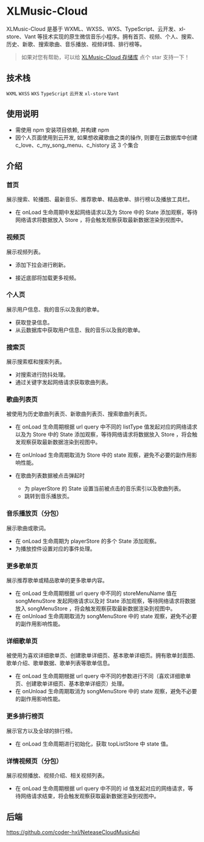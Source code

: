 # XLMusic-Cloud

XLMusic-Cloud 是基于 WXML、WXSS、WXS、TypeScript、云开发、xl-store、Vant 等技术实现的原生微信音乐小程序。拥有首页、视频、个人、搜索、历史、新歌、搜索歌曲、音乐播放、视频详情、排行榜等。

> 如果对您有帮助，可以给 [XLMusic-Cloud 存储库](https://github.com/coder-hxl/xlmusic-cloud) 点个 star 支持一下！

## 技术栈

`WXML` `WXSS` `WXS` `TypeScript` `云开发` `xl-store` `Vant`

## 使用说明

- 需使用 npm 安装项目依赖, 并构建 npm
- 因个人页面使用到云开发, 如果想收藏歌曲之类的操作, 则要在云数据库中创建 c_love、c_my_song_menu、c_history 这 3 个集合

## 介绍

### 首页

展示搜索、轮播图、最新音乐、推荐歌单、精品歌单、排行榜以及播放工具栏。

- 在 onLoad 生命周期中发起网络请求以及为 Store 中的 State 添加观察，等待网络请求将数据放入 Store ，将会触发观察获取最新数据渲染到视图中。

### 视频页

展示视频列表。

- 添加下拉会进行刷新。

- 接近底部将加载更多视频。

### 个人页

展示用户信息、我的音乐以及我的歌单。

- 获取登录信息。
- 从云数据库中获取用户信息、我的音乐以及我的歌单。

### 搜索页

展示搜索框和搜索列表。

- 对搜索进行防抖处理。
- 通过关键字发起网络请求获取歌曲列表。

### 歌曲列表页

被使用为历史歌曲列表页、新歌曲列表页、搜索歌曲列表页。

- 在 onLoad 生命周期根据 url query 中不同的 listType 值发起对应的网络请求以及为 Store 中的 State 添加观察，等待网络请求将数据放入 Store ，将会触发观察获取最新数据渲染到视图中。

- 在 onUnload 生命周期取消为 Store 中的 state 观察，避免不必要的副作用影响性能。

- 在歌曲列表数据被点击弹起时
  - 为 playerStore 的 State 设置当前被点击的音乐索引以及歌曲列表。
  - 跳转到音乐播放页。

### 音乐播放页（分包）

展示歌曲或歌词。

- 在 onLoad 生命周期为 playerStore 的多个 State 添加观察。
- 为播放控件设置对应的事件处理。

### 更多歌单页

展示推荐歌单或精品歌单的更多歌单内容。

- 在 onLoad 生命周期根据 url query 中不同的 storeMenuName 值在 songMenuStore 发起网络请求以及对 State 添加观察，等待网络请求将数据放入 songMenuStore ，将会触发观察获取最新数据渲染到视图中。
- 在 onUnload 生命周期取消为 songMenuStore 中的 state 观察，避免不必要的副作用影响性能。

### 详细歌单页

被使用为喜欢详细歌单页、创建歌单详细页、基本歌单详细页。拥有歌单封面图、歌单介绍、歌单数据、歌单列表等歌单信息。

- 在 onLoad 生命周期根据 url query 中不同的参数进行不同（喜欢详细歌单页、创建歌单详细页、基本歌单详细页）处理。
- 在 onUnload 生命周期取消为 songMenuStore 中的 state 观察，避免不必要的副作用影响性能。

### 更多排行榜页

展示官方以及全球的排行榜。

- 在 onLoad 生命周期进行初始化，获取 topListStore 中 state 值。

### 详情视频页（分包）

展示视频播放、视频介绍、相关视频列表。

- 在 onLoad 生命周期根据 url query 中不同的 id 值发起对应的网络请求，等待网络请求结束，将会触发观察获取最新数据渲染到视图中。

## 后端

https://github.com/coder-hxl/NeteaseCloudMusicApi
